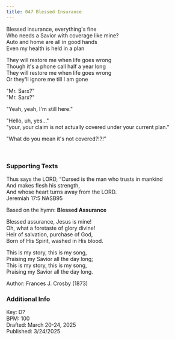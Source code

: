```yaml
---
title: 047 Blessed Insurance
---
```


Blessed insurance, everything's fine \
Who needs a Savior with coverage like mine? \
Auto and home are all in good hands \
Even my health is held in a plan 

They will restore me when life goes wrong \
Though it's a phone call half a year long \
They will restore me when life goes wrong \
Or they'll ignore me till I am gone

"Mr. Sarx?" \
"Mr. Sarx?" 

"Yeah, yeah, I'm still here."

"Hello, uh, yes..." \
"your, your claim is not actually covered under your current plan."

"What do you mean it's not covered?!?!"


<br /> 

### Supporting Texts ###

Thus says the LORD, “Cursed is the man who trusts in mankind \
And makes flesh his strength, \
And whose heart turns away from the LORD. \
Jeremiah 17:5 NASB95

Based on the hymn: **Blessed Assurance**

Blessed assurance, Jesus is mine! \
Oh, what a foretaste of glory divine! \
Heir of salvation, purchase of God, \
Born of His Spirit, washed in His blood. 

This is my story, this is my song, \
Praising my Savior all the day long; \
This is my story, this is my song, \
Praising my Savior all the day long. 

Author: Frances J. Crosby (1873)


### Additional Info

Key: D? \
BPM: 100 \
Drafted: March 20-24, 2025 \
Published: 3/24/2025
